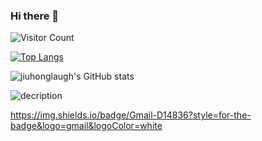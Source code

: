 ### Hi there 👋

<!--
**jiuhonglaugh/jiuhonglaugh** is a ✨ _special_ ✨ repository because its `README.md` (this file) appears on your GitHub profile.

Here are some ideas to get you started:

- 🔭 I’m currently working on ...
- 🌱 I’m currently learning ...
- 👯 I’m looking to collaborate on ...
- 🤔 I’m looking for help with ...
- 💬 Ask me about ...
- 📫 How to reach me: ...
- 😄 Pronouns: ...
- ⚡ Fun fact: ...
-->
![Visitor Count](https://profile-counter.glitch.me/jiuhonglaugh/count.svg)

[![Top Langs](https://github-readme-stats.vercel.app/api/top-langs/?username=jiuhonglaugh)](https://github.com/jiuhonglaugh/github-readme-stats)

![jiuhonglaugh's GitHub stats](https://github-readme-stats.vercel.app/api?username=jiuhonglaugh&show_icons=true&theme=tokyonight)

![decription](https://img.shields.io/badge/tools-pycharm-green)

https://img.shields.io/badge/Gmail-D14836?style=for-the-badge&logo=gmail&logoColor=white

